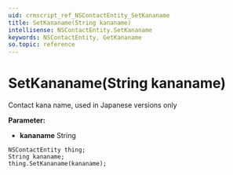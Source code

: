 ```yaml
---
uid: crmscript_ref_NSContactEntity_SetKananame
title: SetKananame(String kananame)
intellisense: NSContactEntity.SetKananame
keywords: NSContactEntity, GetKananame
so.topic: reference
---
```


# SetKananame(String kananame)

Contact kana name, used in Japanese versions only

**Parameter:** 
 - **kananame** String

```crmscript
NSContactEntity thing;
String kananame;
thing.SetKananame(kananame);
```

